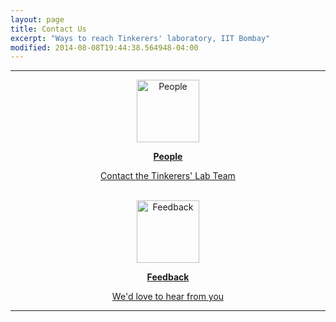```yaml
---
layout: page
title: Contact Us
excerpt: "Ways to reach Tinkerers' laboratory, IIT Bombay"
modified: 2014-08-08T19:44:38.564948-04:00
---
```


---

<center>
	<a href="{{site.url}}/contact/people">
		<img src="{{ site.url }}/images/contact.png" alt="People" height="100" width="100">
		<p><b>People</b></p>
		<p>Contact the Tinkerers' Lab Team</p>
	</a>
	<br>
	<a href="{{ site.url }}/contact/feedback">
<img src="{{ site.url }}/images/feedback.png" alt="Feedback" height="100" width="100">
					<p><b>Feedback</b></p>
					<p>We'd love to hear from you</p>
	</a>	
</center>

---
